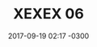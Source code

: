 ---
layout: daily
title:  "XEXEX 06"
date:   2017-09-19 02:17 -0300
slug: exex_06
places: 
    - reality
persons: 
    - pablo 
    - cuteslug
themes: 
    - sadness tornado fluorescent
---